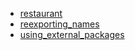 - [restaurant](restaurant/README.md)
- [reexporting_names](reexporting_names/README.md)
- [using_external_packages](using_external_packages/README.md)